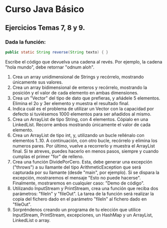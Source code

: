 # Curso Java Básico

## Ejercicios Temas 7, 8 y 9.

### Dada la función:

```java
public static String reverse(String texto) { }
```

Escribe el código que devuelva una cadena al revés. Por ejemplo, la cadena "hola mundo", debe retornar "odnum aloh".

1. Crea un array unidimensional de Strings y recórrelo, mostrando únicamente sus valores.
1. Crea un array bidimensional de enteros y recórrelo, mostrando la posición y el valor de cada elemento en ambas dimensiones.
1. Crea un "Vector" del tipo de dato que prefieras, y añádele 5 elementos. Elimina el 2o y 3er elemento y muestra el resultado final.
1. Indica cuál es el problema de utilizar un Vector con la capacidad por defecto si tuviésemos 1000 elementos para ser añadidos al mismo.
1. Crea un ArrayList de tipo String, con 4 elementos. Cópialo en una LinkedList. Recorre ambos mostrando únicamente el valor de cada elemento.
1. Crea un ArrayList de tipo int, y, utilizando un bucle rellénalo con elementos 1..10. A continuación, con otro bucle, recórrelo y elimina los numeros pares. Por último, vuelve a recorrerlo y muestra el ArrayList final. Si te atreves, puedes hacerlo en menos pasos, siempre y cuando cumplas el primer "for" de relleno.
1. Crea una función DividePorCero. Esta, debe generar una excepción ("throws") a su llamante del tipo ArithmeticException que será capturada por su llamante (desde "main", por ejemplo). Si se dispara la excepción, mostraremos el mensaje "Esto no puede hacerse". Finalmente, mostraremos en cualquier caso: "Demo de código".
1. Utilizando InputStream y PrintStream, crea una función que reciba dos parámetros: "fileIn" y "fileOut". La tarea de la función será realizar la copia del fichero dado en el parámetro "fileIn" al fichero dado en "fileOut".
1. Sorpréndenos creando un programa de tu elección que utilice InputStream, PrintStream, excepciones, un HashMap y un ArrayList, LinkedList o array.
